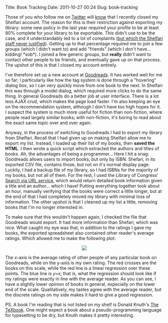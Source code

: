 Title: Book Tracking
Date: 2011-10-27 00:24
Slug: book-tracking

Those of you who follow me on [Twitter](https://twitter.com/justinnhli)
will
[know](https://twitter.com/#%21/justinnhli/status/127060603247403008)
that I recently closed my Shelfari account. The reason for this is their
restriction against exporting my library: some new policy in the last
year required your profile to be at least 90% complete for your library
to be exportable. This didn't use to be the case, and it understandably
led to a lot of complaints ([but which the Shelfari staff never
justified](http://www.shelfari.com/groups/10000/discussions/319995/Export-now-only-allowed-if-profile-at-least-90-completer)).
Getting up to that percentage required me to join a few groups (which I
didn't want to) and add "friends" (which I don't have...
kidding! \*sob\*). I joined a few generic groups, but **really** didn't
want to contact other people to be friends, and eventually gave up on
that process. The upshot of this is that I closed my account entirely.

I've therefore set up a new account at
[Goodreads](http://www.goodreads.com/justinnhli). It has worked well for
me so far; I particularly like how the tag system is done through a
"hovering" dialog box, so I can very quickly move from one book to the
next. In Shelfari this was through a model dialog, which required more
clicks to do the same thing. In general Goodreads do a better job at
user interface. There is a lot less AJAX crud, which makes the page load
faster. I'm also keeping an eye on the recommendation system, although I
don't have too high hopes for it. I suspect the system is much more
useful for fiction than non-fiction, where people read largely similar
books; with non-fiction, it's boring to read about the exact same topic
over and over again.

Anyway, in the process of switching to Goodreads I had to export my
library from Shelfari. Recall that I had given up on making Shelfari
allow me to export my list. Instead, I loaded up their list of my books,
then **saved the HTML**. I then wrote a quick script which extracted the
authors and titles of books. Ah, the advantages of being a programmer...
Here I hit a snag: Goodreads allows users to import books, but only by
ISBN. Shefari, in its exported CSV file, contains those, but not on it's
normal display page. Luckily, I had a backup file of my library, so I
had ISBNs for the majority of my books, but not all of them. For the
rest, I used the Library of Congress' [Search via URL
service](http://www.loc.gov/standards/sru/), which would return detailed
book information given a title and an author... which I have! Putting
everything together took about an hour, manually verifying that the
books were correct a little longer, but at the end of that I had
completely moved my library with minimal loss of information. The other
upshot is that I cleaned up my list a little, removing books that I'm no
longer interested in.

To make sure that this wouldn't happen again, I checked the file that
Goodreads would export. It had more information than Shefari, which was
nice. What caught my eye was that, in addition to the ratings I gave my
books, the exported spreadsheet also contained other reader's average
ratings. Which allowed me to make the following plot:

<div class="separator" style="clear:both;text-align:center;">

[![](http://justinnhli.files.wordpress.com/2011/10/55c9d-rating.png?w=300)](http://justinnhli.files.wordpress.com/2011/10/55c9d-rating.png)

</div>

The x-axis is the average rating of other people of any particular book
on Goodreads, while on the y-axis is my own rating. The red crosses are
the books on this scale, while the red line is a linear regression over
these points. The blue line is *y=x*; that is, what the regression
should look like if my ratings were exactly in line with the average
reader. As you can see, I have a slightly lower opinion of books in
general, especially on the lower end of the scale. Qualitatively, my
tastes agree with the average reader, but the discrete ratings on my
side makes it hard to give a good regression.

PS. A book I'm reading that is not listed on my shelf is Donald Knuth's
[The
TeXbook](http://www.amazon.com/TeXbook-Donald-Knuth/dp/0201134489/ref=tag_stp_s2f_edpp_donald14th).
One might expect a book about a pseudo-programming language for
typesetting to be dry, but Knuth makes it pretty interesting.

